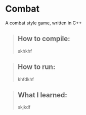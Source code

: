 # Combat
A combat style game, written in C++

> ## How to compile:
> skhkhf

> ## How to run:
> khfdkhf

> ## What I learned:
> skjkdf
